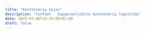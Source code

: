 ```yaml
---
title: "Konteinerių kojos"
description: "Confoot - Supaprastinkite konteinerių logistiką"
date: 2025-03-06T18:24:00+01:00
draft: false
---
```

